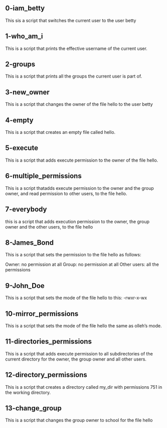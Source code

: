 ## 0-iam_betty

This sis a script that switches the current user to the user betty

## 1-who_am_i

This is a script that prints the effective username of the current user.

## 2-groups

This is a  script that prints all the groups the current user is part of.

## 3-new_owner

This is a script that changes the owner of the file hello to the user betty

## 4-empty

This is a script that creates an empty file called hello.

## 5-execute

This is a script that adds execute permission to the owner of the file hello.

## 6-multiple_permissions
 
This is a script thatadds execute permission to the owner and the group owner, and read permission to other users, to the file hello.

## 7-everybody

this is a script that adds execution permission to the owner, the group owner and the other users, to the file hello

## 8-James_Bond

This is a script that sets the permission to the file hello as follows:

Owner: no permission at all
Group: no permission at all
Other users: all the permissions

## 9-John_Doe

This is a script that sets the mode of the file hello to this: -rwxr-x-wx

## 10-mirror_permissions

This is a script that sets the mode of the file hello the same as olleh’s mode.

## 11-directories_permissions

This is a script that adds execute permission to all subdirectories of the current directory for the owner, the group owner and all other users.

## 12-directory_permissions
This is  a script that creates a directory called my_dir with permissions 751 in the working directory.

## 13-change_group

This is a script that changes the group owner to school for the file hello
